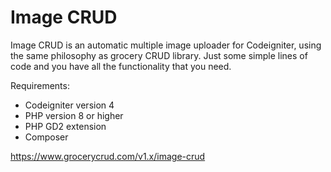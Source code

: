 Image CRUD
==========

Image CRUD is an automatic multiple image uploader for Codeigniter, using the same philosophy as grocery CRUD library. 
Just some simple lines of code and you have all the functionality that you need.

Requirements:

- Codeigniter version 4
- PHP version 8 or higher
- PHP GD2 extension
- Composer

https://www.grocerycrud.com/v1.x/image-crud